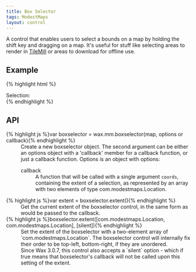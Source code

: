 ```yaml
---
title: Box Selector
tags: ModestMaps
layout: control
---
```


A control that enables users to select a bounds on a map by holding the shift
key and dragging on a map. It's useful for stuff like selecting areas to
render in [TileMill](http://mapbox.com/tilemill) or areas to download for
offline use.

## Example

<div class='live'>
{% highlight html %}
<div id='map-div'></div>
<script>
var mm = com.modestmaps;

var url = 'http://api.tiles.mapbox.com/v3/mapbox.blue-marble-topo-bathy-jul.jsonp';

wax.tilejson(url, function(tilejson) {
    var m = new mm.Map('map-div',
      new wax.mm.connector(tilejson));
    wax.mm.boxselector(m, tilejson, {
      callback: function(coords) {
        $('#boxselector-text').text(
          coords.map(function(c) {
            return c.lat + ',' + c.lon;
          }).join(' - '));
      }
    });
    m.setCenterZoom(new mm.Location(39, -98), 2);
});
</script>
<div class='widget'>Selection: <span id='boxselector-text'></span></div>
</div>
{% endhighlight %}
</div>

## API

<dl>
  <dt>{% highlight js %}var boxselector = wax.mm.boxselector(map, options or callback){% endhighlight %}</dt>
  <dd>Create a new boxselector object. The second argument can be either an
  options object with a 'callback' member for a callback function, or just
  a callback function. Options is an object with options:
  <dl>
    <dt>callback</dt>
    <dd>A function that will be called with a single argument
    <code>coords</code>, containing the extent of a selection, as represented
    by an array with two elements of type com.modestmaps.Location.
    </dd>
  </dl>
  <dt>{% highlight js %}var extent = boxselector.extent(){% endhighlight %}</dt>
  <dd>Get the current extent of the boxselector control, in the same form
  as would be passed to the callback.</dd>
  <dt>{% highlight js %}boxselector.extent([com.modestmaps.Location, com.modestmaps.Location], [silent]){% endhighlight %}</dt>
  <dd>Set the extent of the boxselector with a two-element array of
  `com.modestmaps.Location`. The boxselector control will internally fix
  their order to be top-left, bottom-right, if they are unordered.<br />
  Since Wax 3.0.7, this control also accepts a `silent` option - which if
  true means that boxselector's callback will not be called upon this
  setting of the extent.
  </dd>
</dl>
